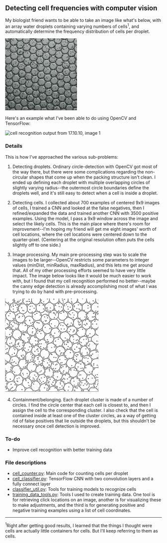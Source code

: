 ## Detecting cell frequencies with computer vision


My biologist friend wants to be able to take an image like what's below, with an array water droplets containing varying numbers of cells<sup>1</sup>, and automatically determine the frequency distribution of cells per droplet.

![array of water droplets containing cells](images/test_array_lo_res.png)

Here's an example what I've been able to do using OpenCV and TensorFlow:

![cell recognition output from 17.10.10, image 1](images/output_17.10.10.1_img1_annotated_hi_res.png)

### Details

This is how I've approached the various sub-problems:

1. Detecting droplets. Ordinary circle-detection with OpenCV got most of the way there, but there were some complications regarding the non-circular shapes that come up when the packing structure isn't clean. I ended up defining each droplet with multiple overlapping circles of slightly varying radius--the outermost circle boundaries define the droplets well, and it's still easy to detect when a cell is inside a droplet.

2. Detecting cells. I collected about 700 examples of centered 9x9 images of cells, I trained a CNN and looked at the false negatives, then I refined/expanded the data and trained another CNN with 3500 positive examples. Using the model, I pass a 9x9 window across the image and select the likely cells. This is the main place where there's room for improvement--I'm hoping my friend will get me eight images' worth of cell locations, where the cell locations were centered down to the quarter-pixel. (Centering at the original resolution often puts the cells slightly off to one side.)

3. Image processing. My main pre-processing step was to scale the images to be larger--OpenCV restricts some parameters to integer values (minDist, minRadius, maxRadius), and this lets me get around that. All of my other processing efforts seemed to have very little impact. The image below looks like it would be much easier to work with, but I found that my cell recognition performed no better--maybe the canny edge detection is already accomplishing most of what I was trying to do by hand with pre-processing. 

![thresholded droplets image](images/test_array_1_thresholded_small.png)

4. Containment/belonging. Each droplet cluster is made of a number of circles. I find the circle center that each cell is closest to, and then I assign the cell to the corresponding cluster. I also check that the cell is contained inside at least one of the cluster circles, as a way of getting rid of false positives that lie outside the droplets, but this shouldn't be necessary once cell detection is improved.


### To-do

- Improve cell recognition with better training data


### File descriptions
- [cell_counter.py](cell_counter.py): Main code for counting cells per droplet
- [cell_classifier.py](cell_classifier.py): TensorFlow CNN with two convolution layers and a fully connect layer
- [classifier_util.py](classifier_util.py): Tools for training models to recognize cells
- [training_data_tools.py](training_data_tools.py): Tools I used to create training data. One tool is for retrieving click locations on an image, another is for visualizing these to make adjustments, and the third is for generating positive and negative training examples using a list of cell coordinates.

_________________________________________

<sup>1</sup>Right after getting good results, I learned that the things I thought were cells are actually little containers for cells. But I'll keep referring to them as cells. 